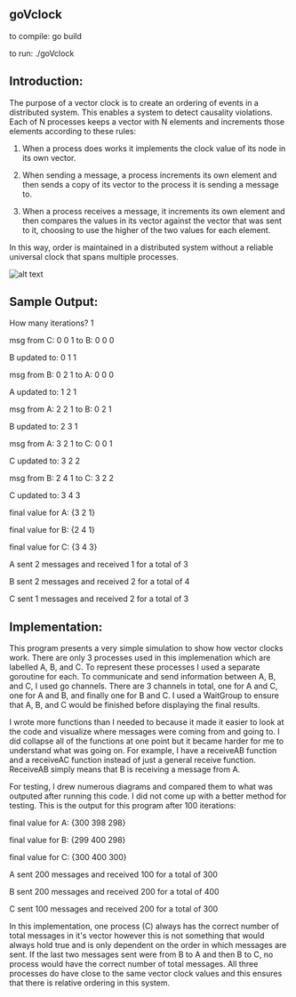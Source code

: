 ## goVclock

to compile: go build

to run: ./goVclock


## Introduction:

The purpose of a vector clock is to create an ordering of events in a distributed system. This enables a system to detect causality violations. Each of N processes keeps a vector with N elements and increments those elements according to these rules:

1. When a process does works it implements the clock value of its node in its own vector.

2. When sending a message, a process increments its own element and then sends a copy of its vector to the process it is sending a message to.

3. When a process receives a message, it increments its own element and then compares the values in its vector against the vector that was sent to it, choosing to use the higher of the two values for each element.

In this way, order is maintained in a distributed system without a reliable universal clock that spans multiple processes.

![alt text](https://i.postimg.cc/J7TFRDF8/go-Vclock2.png)


## Sample Output:

How many iterations?
1

msg from C: 0 0 1  to B: 0 0 0

B updated to: 0 1 1

msg from B: 0 2 1 to A: 0 0 0

A updated to: 1 2 1

msg from A: 2 2 1 to B: 0 2 1

B updated to: 2 3 1

msg from A: 3 2 1 to C: 0 0 1

C updated to: 3 2 2

msg from B: 2 4 1 to C: 3 2 2

C updated to: 3 4 3

final value for A: {3 2 1}

final value for B: {2 4 1}

final value for C: {3 4 3}

A sent 2 messages and received 1 for a total of 3

B sent 2 messages and received 2 for a total of 4

C sent 1 messages and received 2 for a total of 3


## Implementation:

This program presents a very simple simulation to show how vector clocks work. There are only 3 processes used in this implemenation which are labelled A, B, and C. To represent these processes I used a separate goroutine for each. To communicate and send information between A, B, and C, I used go channels. There are 3 channels in total, one for A and C, one for A and B, and finally one for B and C. I used a WaitGroup to ensure that A, B, and C would be finished before displaying the final results. 

I wrote more functions than I needed to because it made it easier to look at the code and visualize where messages were coming from and going to. I did collapse all of the functions at one point but it became harder for me to understand what was going on. For example, I have a receiveAB function and a receiveAC function instead of just a general receive function. ReceiveAB simply means that B is receiving a message from A. 

For testing, I drew numerous diagrams and compared them to what was outputed after running this code. I did not come up with a better method for testing. This is the output for this program after 100 iterations:

final value for A: {300 398 298}

final value for B: {299 400 298}

final value for C: {300 400 300}

A sent 200 messages and received 100 for a total of 300

B sent 200 messages and received 200 for a total of 400

C sent 100 messages and received 200 for a total of 300

In this implementation, one process (C) always has the correct number of total messages in it's vector however this is not something that would always hold true and is only dependent on the order in which messages are sent. If the last two messages sent were from B to A and then B to C, no process would have the correct number of total messages. All three processes do have close to the same vector clock values and this ensures that there is relative ordering in this system. 